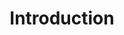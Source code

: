 ---
title: "Introduction"
slug: "api/intro"
lastModified: "2024-12-24"
tags: ["introduction"]
group: "core api"
---